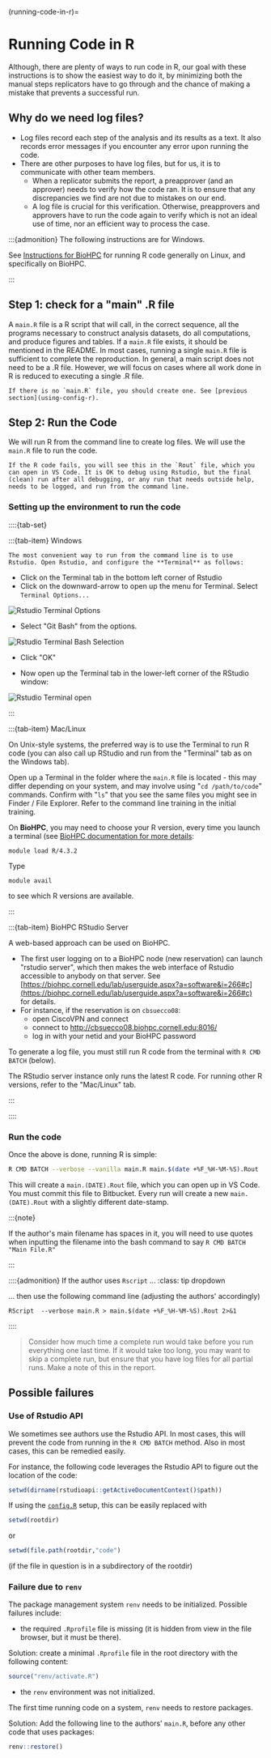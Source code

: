 (running-code-in-r)=
# Running Code in R

Although, there are plenty of ways to run code in R, our goal with these instructions is to show the easiest way to do it, by minimizing both the manual steps replicators have to go through and the chance of making a mistake that prevents a successful run.

## Why do we need log files?

- Log files record each step of the analysis and its results as a text. It also records error messages if you encounter any error upon running the code.
- There are other purposes to have log files, but for us, it is to communicate with other team members. 
    - When a replicator submits the report, a preapprover (and an approver) needs to verify how the code ran. It is to ensure that any discrepancies we find are not due to mistakes on our end.
    - A log file is crucial for this verification. Otherwise, preapprovers and approvers have to run the code again to verify which is not an ideal use of time, nor an efficient way to process the case.

:::{admonition} The following instructions are for Windows.

See [Instructions for BioHPC](r-on-biohpc) for running R code generally on Linux, and specifically on BioHPC.

:::

## Step 1: check for a "main" .R file

A `main.R` file is a R script that will call, in the correct sequence, all the programs necessary to construct analysis datasets, do all computations, and produce figures and tables. If a `main.R` file exists, it should be mentioned in the README. In most cases, running a single `main.R` file is sufficient to complete the reproduction. In general, a main script does not need to be a .R file. However, we will focus on cases where all work done in R is reduced to executing a single .R file.

```{note}
If there is no `main.R` file, you should create one. See [previous section](using-config-r).
```


## Step 2: Run the Code

We will run R from the command line to create log files. We will use the `main.R` file to run the code.

```{note}
If the R code fails, you will see this in the `Rout` file, which you can open in VS Code. It is OK to debug using Rstudio, but the final (clean) run after all debugging, or any run that needs outside help, needs to be logged, and run from the command line.
```

### Setting up the environment to run the code

::::{tab-set}

:::{tab-item}  Windows

```{tip}
The most convenient way to run from the command line is to use Rstudio. Open Rstudio, and configure the **Terminal** as follows:
```

- Click on the Terminal tab in the bottom left corner of Rstudio
- Click on the downward-arrow to open up the menu for Terminal. Select `Terminal Options...`


![Rstudio Terminal Options](images/rstudio-terminal-options.png)


- Select "Git Bash" from the options.

![Rstudio Terminal Bash Selection](images/rstudio-terminal-options-bash.png)

- Click "OK"

- Now open up the Terminal tab in the lower-left corner of the RStudio window:

![Rstudio Terminal open](images/rstudio-terminal-open.png)



:::

:::{tab-item} Mac/Linux 

On Unix-style systems, the preferred way is to use the Terminal to run R code (you can also call up RStudio and run from the "Terminal" tab as on the Windows tab).

Open up a Terminal in the folder where the `main.R` file is located - this may differ depending on your system, and may involve using "`cd /path/to/code`" commands. Confirm with "`ls`" that you see the same files you might see in Finder / File Explorer. Refer to the command line training in the initial training.

On **BioHPC**, you may need to choose your R version, every time you launch a terminal (see [BioHPC documentation for more details](https://biohpc.cornell.edu/lab/userguide.aspx?a=software&i=37#c):

```
module load R/4.3.2
```

Type 

```
module avail
```

to see which R versions are available. 

::: 

:::{tab-item} BioHPC RStudio Server

A web-based approach can be used on BioHPC. 

- The first user logging on to a BioHPC node (new reservation) can launch "rstudio server", which then makes the web interface of Rstudio accessible to anybody on that server. See [https://biohpc.cornell.edu/lab/userguide.aspx?a=software&i=266#c](https://biohpc.cornell.edu/lab/userguide.aspx?a=software&i=266#c) for details.
- For instance, if the reservation is on `cbsuecco08`:
  -  open CiscoVPN and connect
  -  connect to http://cbsuecco08.biohpc.cornell.edu:8016/
  -  log in with your netid and your BioHPC password

To generate a log file, you must still run R code from the terminal with `R CMD BATCH` (below).

The RStudio server instance only runs the latest R code. For running other R versions, refer to the "Mac/Linux" tab.

:::

::::

### Run the code

Once the above is done, running R is simple:

```bash
R CMD BATCH --verbose --vanilla main.R main.$(date +%F_%H-%M-%S).Rout
```

This will create a `main.(DATE).Rout` file, which you can open up in VS Code. You must commit this file to Bitbucket. Every run will create a new `main.(DATE).Rout` with a slightly different date-stamp.

:::{note}

If the author's main filename has spaces in it, you will need to use quotes when inputting the filename into the bash command to say `R CMD BATCH "Main File.R"`

:::

::::{admonition} If the author uses `Rscript` ...
:class: tip dropdown

... then use the following command line (adjusting the authors'  accordingly)

```
RScript  --verbose main.R > main.$(date +%F_%H-%M-%S).Rout 2>&1 
```

::::

> Consider how much time a complete run would take before you run everything one last time. If it would take too long, you may want to skip a complete run, but ensure that you have log files for all partial runs. Make a note of this in the report.


## Possible failures

### Use of Rstudio API

We sometimes see authors use the Rstudio API. In most cases, this will prevent the code from running in the `R CMD BATCH` method. Also in most cases, this can be remedied easily.

For instance, the following code leverages the Rstudio API to figure out the location of the code: 

```R
setwd(dirname(rstudioapi::getActiveDocumentContext()$path))
```

If using the  [`config.R`](using-config-r) setup, this can be easily replaced with 

```R
setwd(rootdir)
```

or 

```R
setwd(file.path(rootdir,"code")
```

(if the file in question is in a subdirectory of the rootdir)

### Failure due to `renv`

The package management system `renv` needs to be initialized. Possible failures include:

* the required `.Rprofile` file is missing (it is hidden from view in the file browser, but it must be there).

Solution: create a minimal `.Rprofile` file in the root directory with the following content:

```R
source("renv/activate.R")
```

* the `renv` environment was not initialized.

The first time running code on a system, `renv` needs to restore packages.

Solution: Add the following line to the authors' `main.R`, before any other code that uses packages:

```R
renv::restore()
```


